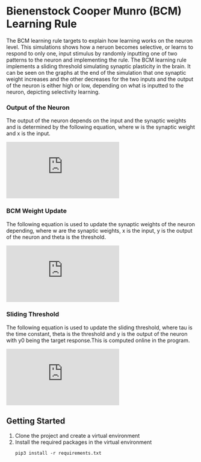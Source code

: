# Bienenstock Cooper Munro (BCM) Learning Rule
The BCM learning rule targets to explain how learning works on the neuron level. This simulations shows how a neruon becomes selective, or learns to respond to only one, input stimulus by randomly inputting one of two patterns to the neuron and implementing the rule. The BCM learning rule implements a sliding threshold simulating synaptic plasticity in the brain. It can be seen on the graphs at the end of the simulation that one synaptic weight increases and the other decreases for the two inputs and the output of the neuron is either high or low, depending on what is inputted to the neuron, depicting selectivity learning.

### Output of the Neuron
The output of the neuron depends on the input and the synaptic weights and is determined by the following equation, where w is the synaptic weight and x is the input.

![output_equation](https://latex.codecogs.com/gif.latex?y%28t%29%3Dw%5ETx%28t%29)

### BCM Weight Update
The following equation is used to update the synaptic weights of the neuron depending, where w are the synaptic weights, x is the input, y is the output of the neuron and theta is the threshold.

![weight_update](https://latex.codecogs.com/gif.latex?%5Cfrac%7Bdw%7D%7Bdt%7D%3D%5Ceta%20x%20y%28y-%5Ctheta%29)

### Sliding Threshold
The following equation is used to update the sliding threshold, where tau is the time constant, theta  is the threshold and y is the output of the neuron with y0 being the target response.This is computed online in the program.

![sliding_threshold](https://latex.codecogs.com/gif.latex?%5Ctau%20%5Cfrac%7Bd%20%5Ctheta%7D%7Bdt%7D%3D-%5Ctheta%20&plus;%20%5Cfrac%7By%28t%29%5E2%7D%7By_0%7D)

## Getting Started
1. Clone the project and create a virtual environment
2. Install the required packages in the virtual environment
      ```
      pip3 install -r requirements.txt
      ```
